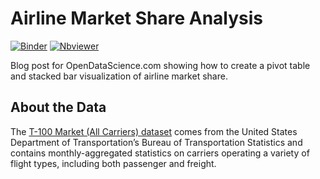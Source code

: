 # Airline Market Share Analysis  
[![Binder](https://mybinder.org/badge_logo.svg)](https://mybinder.org/v2/gh/stefmolin/airline-market-share-analysis/master?filepath=analysis.ipynb)
[![Nbviewer](https://img.shields.io/badge/render-nbviewer-lightgrey?logo=jupyter)](https://nbviewer.jupyter.org/github/stefmolin/airline-market-share-analysis/blob/master/analysis.ipynb)

Blog post for OpenDataScience.com showing how to create a pivot table and stacked bar visualization of airline market share.

## About the Data
The [T-100 Market (All Carriers) dataset](https://www.transtats.bts.gov/DL_SelectFields.asp?gnoyr_VQ=FMF&QO_fu146_anzr=Nv4%20Pn44vr45) comes from the United States Department of Transportation’s Bureau of Transportation Statistics and contains monthly-aggregated statistics on carriers operating a variety of flight types, including both passenger and freight.
